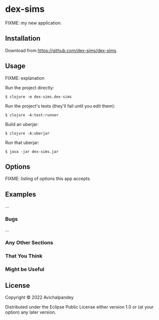 # dex-sims

FIXME: my new application.

## Installation

Download from https://github.com/dex-sims/dex-sims.

## Usage

FIXME: explanation

Run the project directly:

    $ clojure -m dex-sims.dex-sims

Run the project's tests (they'll fail until you edit them):

    $ clojure -A:test:runner

Build an uberjar:

    $ clojure -A:uberjar

Run that uberjar:

    $ java -jar dex-sims.jar

## Options

FIXME: listing of options this app accepts.

## Examples

...

### Bugs

...

### Any Other Sections
### That You Think
### Might be Useful

## License

Copyright © 2022 Avichalpandey

Distributed under the Eclipse Public License either version 1.0 or (at
your option) any later version.
